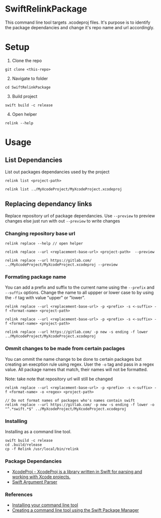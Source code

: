 # SwiftRelinkPackage

This command line tool targets .xcodeproj files. It's purpose is to identify the package dependancies and change it's repo name and url accordingly.

# Setup

1. Clone the repo
```
git clone <this-repo>
```
2. Navigate to folder
```
cd SwiftRelinkPackage
```
3. Build project
```
swift build -c release
```
4. Open helper
```
relink --help
```


# Usage


## List Dependancies 
List out packages dependancies used by the project 

```
relink list <project-path>

relink list ../MyXcodeProject/MyXcodeProject.xcodeproj 
```

## Replacing dependancy links 

Replace repository url of package dependancies. Use `--preview` to preview changes else just run with out `--preview` to write changes

### Changing repository base url

```
relink replace --help // open helper

relink replace --url <replacement-base-url> <project-path>  --preview

relink replace --url https://gitlab.com/ ../MyXcodeProject/MyXcodeProject.xcodeproj --preview
```

### Formating package name 

You can add a prefix and suffix to the current name using the `--prefix` and `--suffix` options. Change the name to all uppper or lower case to by using the `-f` tag with value "upper" or "lower".

```
relink replace --url <replacement-base-url> -p <prefix> -s <-suffix> -f <format-name> <project-path>

relink replace --url <replacement-base-url> -p <prefix> -s <-suffix> -f <format-name> <project-path>

relink replace --url https://gitlab.com/ -p new -s ending -f lower ../MyXcodeProject/MyXcodeProject.xcodeproj 
```

### Ommit changes to be made from certain paclages

You can ommit the name change to be done to certain packages but creating an execption rule using regex. User the `-o` tag and pass in a regex value. All package names that match, their names will not be formatted. 

Note: take note that repository url will still be changed 

```
relink replace --url <replacement-base-url> -p <prefix> -s <-suffix> -f <format-name> -o <regex> <project-path>

// Do not format names of packages who's names contain swift 
relink replace --url https://gitlab.com/ -p new -s ending -f lower -o "^.*swift.*$" ../MyXcodeProject/MyXcodeProject.xcodeproj

```

### Installing
Installing as a command line tool. 

```
swift build -c release
cd .build/release
cp -f Relink /usr/local/bin/relink

```

### Package Dependancies
- [XcodeProj - XcodeProj is a library written in Swift for parsing and working with Xcode projects.](https://github.com/tuist/XcodeProj)
- [Swift Argument Parser](https://github.com/apple/swift-argument-parser.git)

### References

- [Installing your command line tool](https://www.swiftbysundell.com/articles/building-a-command-line-tool-using-the-swift-package-manager/#installing-your-command-line-tool)
- [Creating a command line tool using the Swift Package Manager](https://www.avanderlee.com/swift/command-line-tool-package-manager/)
